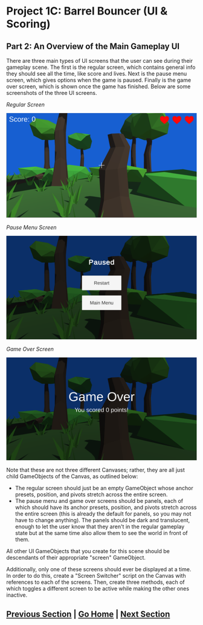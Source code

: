 # Project 1C: Barrel Bouncer (UI & Scoring)

## Part 2: An Overview of the Main Gameplay UI

There are three main types of UI screens that the user can see during their gameplay scene. The first is the regular screen, which contains general info they should see all the time, like score and lives. Next is the pause menu screen, which gives options when the game is paused. Finally is the game over screen, which is shown once the game has finished. Below are some screenshots of the three UI screens.

_Regular Screen_

![Screenshot of regular screen](images/regular.png)

_Pause Menu Screen_

![Screenshot of regular screen](images/pause-menu.png)

_Game Over Screen_

![Screenshot of regular screen](images/game-over.png)

Note that these are not three different Canvases; rather, they are all just child GameObjects of the Canvas, as outlined below:

- The regular screen should just be an empty GameObject whose anchor presets, position, and pivots stretch across the entire screen.
- The pause menu and game over screens should be panels, each of which should have its anchor presets, position, and pivots stretch across the entire screen (this is already the default for panels, so you may not have to change anything). The panels should be dark and translucent, enough to let the user know that they aren't in the regular gameplay state but at the same time also allow them to see the world in front of them.

All other UI GameObjects that you create for this scene should be descendants of their appropriate "screen" GameObject.

Additionally, only one of these screens should ever be displayed at a time. In order to do this, create a "Screen Switcher" script on the Canvas with references to each of the screens. Then, create three methods, each of which toggles a different screen to be active while making the other ones inactive.

## [Previous Section](../main-menu) | [Go Home](..) | [Next Section](../lives)
